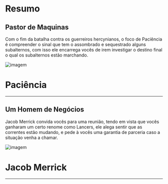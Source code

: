 # Resumo
## Pastor de Maquinas 
Com o fim da batalha contra os guerreiros hercynianos, o foco de Paciência é compreender o sinal que tem o assombrado e sequestrado alguns subalternos,
com isso ele encarrega vocês de irem investigar o destino final o qual os subalternos estão marchando. 

![imagem](/events/Images/Paciencia.png)

# Paciência
---

## Um Homem de Negócios 
 Jacob Merrick convida vocês para uma reunião, tendo em vista que vocês ganharam um certo renome como Lancers, ele alega sentir que as correntes estão mudando, e pede à vocês uma garantia de parceria caso a situação venha a chamar.

 ![imagem](/events/Images/Merrick_portrait.png)

 # Jacob Merrick
 ---
